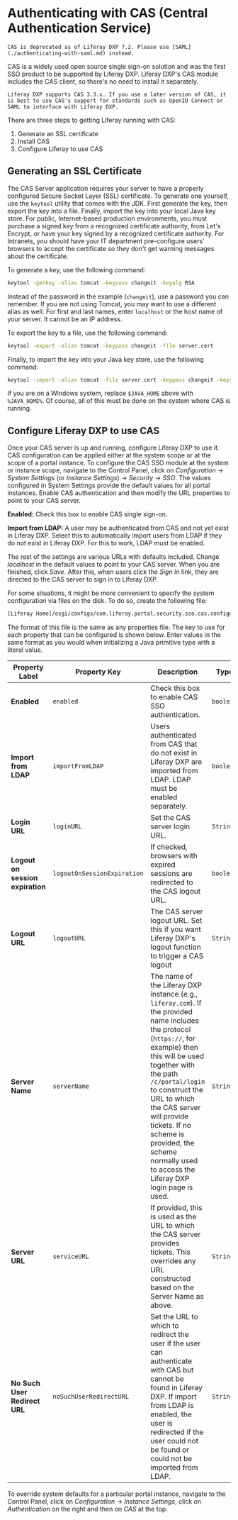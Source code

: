 # Authenticating with CAS (Central Authentication Service)

```{important}
CAS is deprecated as of Liferay DXP 7.2. Please use [SAML](./authenticating-with-saml.md) instead. 
```

CAS is a widely used open source single sign-on solution and was the first SSO product to be supported by Liferay DXP. Liferay DXP's CAS module includes the CAS client, so there's no need to install it separately.

```{note}
Liferay DXP supports CAS 3.3.x. If you use a later version of CAS, it is best to use CAS's support for standards such as OpenID Connect or SAML to interface with Liferay DXP.
```

There are three steps to getting Liferay running with CAS:

1. Generate an SSL certificate
1. Install CAS
1. Configure Liferay to use CAS

## Generating an SSL Certificate

The CAS Server application requires your server to have a properly configured Secure Socket Layer (SSL) certificate. To generate one yourself, use the `keytool` utility that comes with the JDK. First generate the key, then export the key into a file. Finally, import the key into your local Java key store. For public, Internet-based production environments, you must purchase a signed key from a recognized certificate authority, from Let's Encrypt, or have your key signed by a recognized certificate authority. For Intranets, you should have your IT department pre-configure users' browsers to accept the certificate so they don't get warning messages about the certificate.

To generate a key, use the following command:

```bash
keytool -genkey -alias tomcat -keypass changeit -keyalg RSA
```

Instead of the password in the example (`changeit`), use a password you can remember. If you are not using Tomcat, you may want to use a different alias as well. For first and last names, enter `localhost` or the host name of your server. It cannot be an IP address.

To export the key to a file, use the following command:

```bash
keytool -export -alias tomcat -keypass changeit -file server.cert
```

Finally, to import the key into your Java key store, use the following command:

```bash
keytool -import -alias tomcat -file server.cert -keypass changeit -keystore $JAVA_HOME/jre/lib/security/cacerts
```

If you are on a Windows system, replace `$JAVA_HOME` above with `%JAVA_HOME%`. Of course, all of this must be done on the system where CAS is running.

## Configure Liferay DXP to use CAS

Once your CAS server is up and running, configure Liferay DXP to use it. CAS configuration can be applied either at the system scope or at the scope of a portal instance. To configure the CAS SSO module at the system or instance scope, navigate to the Control Panel, click on *Configuration* &rarr; *System Settings* (or *Instance Settings*) &rarr; *Security* &rarr; *SSO*. The values configured in System Settings provide the default values for all portal instances. Enable CAS authentication and then modify the URL properties to point to your CAS server.

**Enabled:** Check this box to enable CAS single sign-on.

**Import from LDAP:** A user may be authenticated from CAS and not yet exist in Liferay DXP. Select this to automatically import users from LDAP if they do not exist in Liferay DXP. For this to work, LDAP must be enabled.

The rest of the settings are various URLs with defaults included. Change *localhost* in the default values to point to your CAS server. When you are finished, click *Save*. After this, when users click the *Sign In* link, they are directed to the CAS server to sign in to Liferay DXP.

For some situations, it might be more convenient to specify the system configuration via files on the disk. To do so, create the following file:

```bash
[Liferay Home]/osgi/configs/com.liferay.portal.security.sso.cas.configuration.CASConfiguration.config
```

The format of this file is the same as any properties file. The key to use for each property that can be configured is shown below. Enter values in the same format as you would when initializing a Java primitive type with a literal value.

| Property Label | Property Key | Description | Type |
| ----- | ----- | ----- | ----- |
| **Enabled** | `enabled` | Check this box to enable CAS SSO authentication. | `boolean` |
| **Import from LDAP** | `importFromLDAP` | Users authenticated from CAS that do not exist in Liferay DXP are imported from LDAP. LDAP must be enabled separately. | `boolean` |
| **Login URL** | `loginURL` | Set the CAS server login URL. | `String` |
| **Logout on session expiration** | `logoutOnSessionExpiration` | If checked, browsers with expired sessions are redirected to the CAS logout URL. | `boolean` |
| **Logout URL** | `logoutURL` | The CAS server logout URL. Set this if you want Liferay DXP's logout function to trigger a CAS logout | `String` |
| **Server Name** | `serverName` | The name of the Liferay DXP instance (e.g., `liferay.com`). If the provided name includes the protocol (`https://`, for example) then this will be used together with the path `/c/portal/login` to construct the URL to which the CAS server will provide tickets. If no scheme is provided, the scheme normally used to access the Liferay DXP login page is used. | `String` |
| **Server URL** | `serviceURL` | If provided, this is used as the URL to which the CAS server provides tickets. This overrides any URL constructed based on the Server Name as above. | `String` |
| **No Such User Redirect URL** | `noSuchUserRedirectURL` | Set the URL to which to redirect the user if the user can authenticate with CAS but cannot be found in Liferay DXP. If import from LDAP is enabled, the user is redirected if the user could not be found or could not be imported from LDAP. | `String` |

To override system defaults for a particular portal instance, navigate to the Control Panel, click on *Configuration* &rarr; *Instance Settings*, click on *Authentication* on the right and then on *CAS* at the top.
